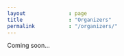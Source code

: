 ```yaml
---
layout              : page
title               : "Organizers"
permalink           : "/organizers/"
---
```

Coming soon...